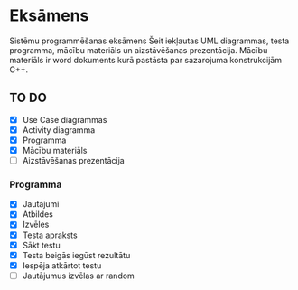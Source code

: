 # Eksāmens
Sistēmu programmēšanas eksāmens
Šeit iekļautas UML diagrammas, testa programma, mācību materiāls un aizstāvēšanas prezentācija.
Mācību materiāls ir word dokuments kurā pastāsta par sazarojuma konstrukcijām C++.
## TO DO
- [x] Use Case diagrammas
- [x] Activity diagramma
- [x] Programma
- [x] Mācību materiāls
- [ ] Aizstāvēšanas prezentācija

### Programma
- [x] Jautājumi
- [x] Atbildes
- [x] Izvēles
- [x] Testa apraksts
- [x] Sākt testu
- [x] Testa beigās iegūst rezultātu
- [x] Iespēja atkārtot testu
- [ ] Jautājumus izvēlas ar random
